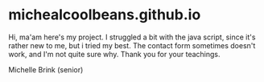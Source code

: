 # michealcoolbeans.github.io

Hi, ma'am here's my project. I struggled a bit with the java script, since it's rather new to me, but i tried my best. The contact form sometimes 
doesn't work, and I'm not quite sure why. Thank you for your teachings.

Michelle Brink (senior)
